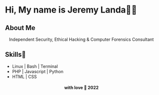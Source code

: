 # Hi, My name is Jeremy Landa👨‍💻
 
## About Me

<div align="center">Independent Security, Ethical Hacking & Computer Forensics Consultant<br></div>

## Skills💜

- Linux | Bash | Terminal
- PHP | Javascript | Python
- HTML | CSS


<h4 align="center">with love 🤍 2022</h4>
